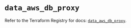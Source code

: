 # `data_aws_db_proxy`

Refer to the Terraform Registry for docs: [`data_aws_db_proxy`](https://registry.terraform.io/providers/hashicorp/aws/6.0.0/docs/data-sources/db_proxy).
